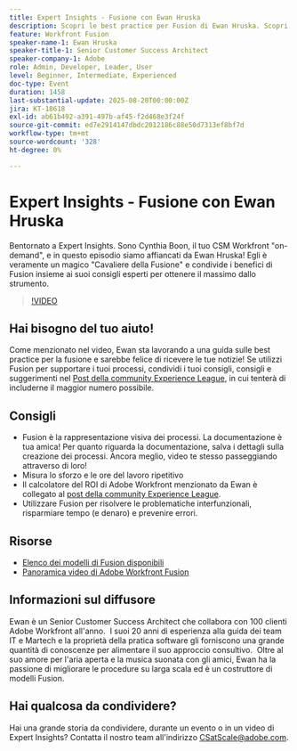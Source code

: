 ```yaml
---
title: Expert Insights - Fusione con Ewan Hruska
description: Scopri le best practice per Fusion di Ewan Hruska. Scopri come documentare, ottimizzare e scalare i flussi di lavoro con Adobe Workfront Fusion per ottimizzarne l’efficienza.
feature: Workfront Fusion
speaker-name-1: Ewan Hruska
speaker-title-1: Senior Customer Success Architect
speaker-company-1: Adobe
role: Admin, Developer, Leader, User
level: Beginner, Intermediate, Experienced
doc-type: Event
duration: 1458
last-substantial-update: 2025-08-20T00:00:00Z
jira: KT-18618
exl-id: ab61b492-a391-497b-af45-f2d468e3f24f
source-git-commit: ed7e2914147dbdc2012186c88e50d7313ef8bf7d
workflow-type: tm+mt
source-wordcount: '328'
ht-degree: 0%

---
```


# Expert Insights - Fusione con Ewan Hruska

Bentornato a Expert Insights.  Sono Cynthia Boon, il tuo CSM Workfront &quot;on-demand&quot;, e in questo episodio siamo affiancati da Ewan Hruska! Egli è veramente un magico &quot;Cavaliere della Fusione&quot; e condivide i benefici di Fusion insieme ai suoi consigli esperti per ottenere il massimo dallo strumento.

>[!VIDEO](https://video.tv.adobe.com/v/3469896/?learn=on&enablevpops)

## Hai bisogno del tuo aiuto!

Come menzionato nel video, Ewan sta lavorando a una guida sulle best practice per la fusione e sarebbe felice di ricevere le tue notizie!  Se utilizzi Fusion per supportare i tuoi processi, condividi i tuoi consigli, consigli e suggerimenti nel [Post della community Experience League](https://experienceleaguecommunities.adobe.com/t5/workfront-discussions/video-february-2024-workfront-expert-insights-fusion-with-ewan/td-p/657114), in cui tenterà di includerne il maggior numero possibile.

## Consigli

* Fusion è la rappresentazione visiva dei processi. La documentazione è tua amica! Per quanto riguarda la documentazione, salva i dettagli sulla creazione dei processi.  Ancora meglio, video te stesso passeggiando attraverso di loro!
* Misura lo sforzo e le ore del lavoro ripetitivo
* Il calcolatore del ROI di Adobe Workfront menzionato da Ewan è collegato al [post della community Experience League](https://experienceleaguecommunities.adobe.com/t5/workfront-discussions/video-february-2024-workfront-expert-insights-fusion-with-ewan/td-p/657114).
* Utilizzare Fusion per risolvere le problematiche interfunzionali, risparmiare tempo (e denaro) e prevenire errori.

## Risorse

* [Elenco dei modelli di Fusion disponibili](https://experienceleague.adobe.com/docs/workfront/using/adobe-workfront-fusion/scenarios-in-fusion/fusion-scenario-templates/currently-available-fusion-templates.html?lang=it)
* [Panoramica video di Adobe Workfront Fusion](https://experienceleague.adobe.com/docs/workfront/using/adobe-workfront-fusion/get-started-with-workfront-fusion/fusion-basics-videos.html?lang=it)

## Informazioni sul diffusore

Ewan è un Senior Customer Success Architect che collabora con 100 clienti Adobe Workfront all&#39;anno.  I suoi 20 anni di esperienza alla guida dei team IT e Martech e la proprietà della pratica software gli forniscono una grande quantità di conoscenze per alimentare il suo approccio consultivo.  Oltre al suo amore per l&#39;aria aperta e la musica suonata con gli amici, Ewan ha la passione di migliorare le procedure su larga scala ed è un costruttore di modelli Fusion.

## Hai qualcosa da condividere?

Hai una grande storia da condividere, durante un evento o in un video di Expert Insights? Contatta il nostro team all&#39;indirizzo [CSatScale@adobe.com](mailto:CSatScale@adobe.com).

